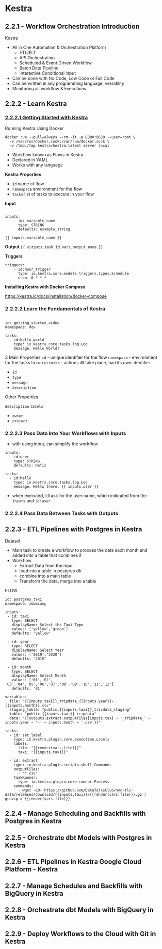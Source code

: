 # Kestra

## 2.2.1 - Workflow Orchestration Introduction

Kestra
- All in One Automation & Orchestration Platform
    - ETL/ELT
    - API Orchestration
    - Scheduled & Event Driven Workflow
    - Batch Data Pipeline
    - Interactive Conditional Input
- Can be done with No Code, Low Code or Full Code
- Can be written in any programming language, versatility
- Monitoring all workflow & Executions

## 2.2.2 - Learn Kestra

### [2.2.2.1 Getting Started with Kestra](https://www.youtube.com/watch?v=a2BZ7vOihjg)

Running Kestra Using Docker

```docker
docker run --pull=always --rm -it -p 8080:8080 --user=root \
  -v /var/run/docker.sock:/var/run/docker.sock \
  -v /tmp:/tmp kestra/kestra:latest server local
```

- Workflow known as Flows in Kestra
- Declared in YAML
- Works with any language

**Kestra Properties**
- ```id``` name of flow
- ```namespace``` environment for the flow
- ```tasks``` list of tasks to execute in your flow

**Input**
```kestra

inputs:
    - id: variable_name
      type: STRING
      defaults: example_string

{{ inputs.variable_name }}
```
**Output**
```{{ outputs.task_id.vars.output_name }}```

**Triggers**

```kestra
triggers:
    - id:hour_trigger
      type: io.kestra.core.models.triggers.types.Schedule
      cron: 0 * * *
```
**Installing Kestra with Docker Compose**

https://kestra.io/docs/installation/docker-compose


### 2.2.2.2 Learn the Fundamentals of Kestra

```kestra

id: getting_started_video
namespace: dev

tasks:
  - id:hello_world
    type: io.kestra.core.tasks.log.Log
    message: Hello World!
```
3 Main Properties 
```id``` - unique identifier for the flow
```namespace``` - environment for the tasks to run in
```tasks``` - actions itll take place, had its own identifier
  - ```id```
  - ```type```
  - ```message```
  - ```description```

Other Properties

```description```
```labels```
  - ```owner```
  - ```project```


### 2.2.2.3 Pass Data Into Your Workflows with Inputs

- with using input, can simplify the workflow

```kestra
inputs:
  - id:user
    type: STRING
    defaults: Hafiz

tasks:
  - id:hello
    type: io.kestra.core.tasks.log.Log
    message: Hello there, {{ inputs.user }}
```
- when executed, itll ask for the user name, which indicated from the ```inputs``` and ```id:user```

### 2.2.2.4 Pass Data Between Tasks with Outputs

## 2.2.3 - ETL Pipelines with Postgres in Kestra

[Dataset](https://github.com/DataTalksClub/nyc-tlc-data/releases)
- Main task to create a workflow to process the data each month and added into a table that combines it
- Workflow
  - Extract Data from the repo
  - load into a table in postgres db
  - combine into a main table
  - Transform the data, merge into a table

FLOW

```kestra
id: postgres_taxi
namespace: zoomcamp

inputs:
 - id: taxi
   type: SELECT
   displayName: Select the Taxi Type
   values: ['yellow','green']
   defaults: 'yellow'

 - id: year
   type: SELECT
   displayName: Select Year
   values: ['2019','2020']
   defaults: '2019'

 - id: month
   type: SELECT
   displayName: Select Month
   values: ['01','02', '03','04','05','06','07','08','09','10','11','12']
   defaults: '01'

variables:
  file: "{{inputs.taxi}}_tripdata_{{inputs.year}}-{{inputs.month}}.csv"
  staging_table: "public.{{inputs.taxi}}_tripdata_staging"
  table: "public.{{inputs.taxi}}_tripdata"
  data: "{{outputs.extract.outputFiles[inputs.taxi ~ '_tripdata_' ~ inputs.year ~ '-' ~ inputs.month ~ '.csv'}}"

tasks:
  - id: set_label
    type: io.kestra.plugin.core.execution.Labels
    labels:
      file: "{{render(vars.file)}}"
      taxi: "{{inputs.taxi}}"

  - id: extract
    type: io.kestra.plugin.scripts.shell.Commands
    outputFiles:
      - "*.csv"
    taskRunner:
      type: io.kestra.plugin.core.runner.Process
    commands:
      - wget -qO- https://github.com/DataTalksClub/nyc-tlc-data/releases/download/{{inputs.taxi}}/{{render(vars.file)}}.gz | gunzip > {{render(vars.file)}}
```


## 2.2.4 - Manage Scheduling and Backfills with Postgres in Kestra
## 2.2.5 - Orchestrate dbt Models with Postgres in Kestra
## 2.2.6 - ETL Pipelines in Kestra Google Cloud Platform - Kestra
## 2.2.7 - Manage Schedules and Backfills with BigQuery in Kestra
## 2.2.8 - Orchestrate dbt Models with BigQuery in Kestra
## 2.2.9 - Deploy Workflows to the Cloud with Git in Kestra